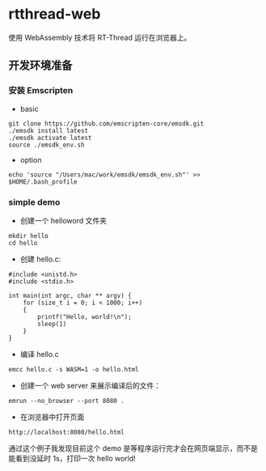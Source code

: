 # rtthread-web

使用 WebAssembly 技术将 RT-Thread 运行在浏览器上。

## 开发环境准备

### 安装 Emscripten

- basic

```
git clone https://github.com/emscripten-core/emsdk.git
./emsdk install latest
./emsdk activate latest
source ./emsdk_env.sh
```

- option

```
echo 'source "/Users/mac/work/emsdk/emsdk_env.sh"' >> $HOME/.bash_profile
```

### simple demo

- 创建一个 helloword 文件夹

```
mkdir hello
cd hello
```

- 创建 hello.c:

```
#include <unistd.h>
#include <stdio.h>

int main(int argc, char ** argv) {
    for (size_t i = 0; i < 1000; i++)
    {
        printf("Hello, world!\n");
        sleep(1)
    }
}
```

- 编译 hello.c

```
emcc hello.c -s WASM=1 -o hello.html
```

- 创建一个 web server 来展示编译后的文件：

```
emrun --no_browser --port 8080 .
```

- 在浏览器中打开页面

```
http://localhost:8080/hello.html
```

通过这个例子我发现目前这个 demo 是等程序运行完才会在网页端显示，而不是能看到没延时 1s，打印一次 hello world!